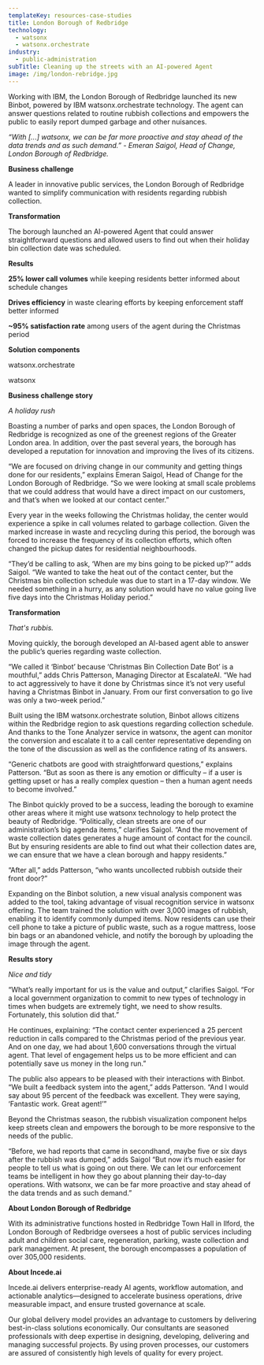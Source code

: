 ```yaml
---
templateKey: resources-case-studies
title: London Borough of Redbridge
technology:
  - watsonx
  - watsonx.orchestrate
industry:
  - public-administration
subTitle: Cleaning up the streets with an AI-powered Agent
image: /img/london-rebridge.jpg
---
```

Working with IBM, the London Borough of Redbridge launched its new Binbot, powered by IBM watsonx.orchestrate technology. The agent can answer questions related to routine rubbish collections and empowers the public to easily report dumped garbage and other nuisances.

*“With \[...] watsonx, we can be far more proactive and stay ahead of the data trends and as such demand.” - Emeran Saigol, Head of Change, London Borough of Redbridge.*

**Business challenge**

A leader in innovative public services, the London Borough of Redbridge wanted to simplify communication with residents regarding rubbish collection.

**Transformation**

The borough launched an AI-powered Agent that could answer straightforward questions and allowed users to find out when their holiday bin collection date was scheduled.

**Results**

**25% lower call volumes** while keeping residents better informed about schedule changes

**Drives efficiency** in waste clearing efforts by keeping enforcement staff better informed

**~95% satisfaction rate** among users of the agent during the Christmas period

**Solution components**

watsonx.orchestrate

watsonx 

**Business challenge story**

*A holiday rush*

Boasting a number of parks and open spaces, the London Borough of Redbridge is recognized as one of the greenest regions of the Greater London area. In addition, over the past several years, the borough has developed a reputation for innovation and improving the lives of its citizens.

“We are focused on driving change in our community and getting things done for our residents,” explains Emeran Saigol, Head of Change for the London Borough of Redbridge. “So we were looking at small scale problems that we could address that would have a direct impact on our customers, and that’s when we looked at our contact center.”

Every year in the weeks following the Christmas holiday, the center would experience a spike in call volumes related to garbage collection. Given the marked increase in waste and recycling during this period, the borough was forced to increase the frequency of its collection efforts, which often changed the pickup dates for residential neighbourhoods.

“They’d be calling to ask, ‘When are my bins going to be picked up?’” adds Saigol. “We wanted to take the heat out of the contact center, but the Christmas bin collection schedule was due to start in a 17-day window. We needed something in a hurry, as any solution would have no value going live five days into the Christmas Holiday period.”

**Transformation**

*That's rubbis.*

Moving quickly, the borough developed an AI-based agent able to answer the public’s queries regarding waste collection.

“We called it ‘Binbot’ because ‘Christmas Bin Collection Date Bot’ is a mouthful,” adds Chris Patterson, Managing Director at EscalateAI. “We had to act aggressively to have it done by Christmas since it’s not very useful having a Christmas Binbot in January. From our first conversation to go live was only a two-week period.”

Built using the IBM watsonx.orchestrate solution, Binbot allows citizens within the Redbridge region to ask questions regarding collection schedule. And thanks to the Tone Analyzer service in watsonx, the agent can monitor the conversion and escalate it to a call center representative depending on the tone of the discussion as well as the confidence rating of its answers.

“Generic chatbots are good with straightforward questions,” explains Patterson. “But as soon as there is any emotion or difficulty – if a user is getting upset or has a really complex question – then a human agent needs to become involved.”

The Binbot quickly proved to be a success, leading the borough to examine other areas where it might use watsonx technology to help protect the beauty of Redbridge. “Politically, clean streets are one of our administration’s big agenda items,” clarifies Saigol. “And the movement of waste collection dates generates a huge amount of contact for the council. But by ensuring residents are able to find out what their collection dates are, we can ensure that we have a clean borough and happy residents.”

“After all,” adds Patterson, “who wants uncollected rubbish outside their front door?”

Expanding on the Binbot solution, a new visual analysis component was added to the tool, taking advantage of visual recognition service in watsonx offering. The team trained the solution with over 3,000 images of rubbish, enabling it to identify commonly dumped items. Now residents can use their cell phone to take a picture of public waste, such as a rogue mattress, loose bin bags or an abandoned vehicle, and notify the borough by uploading the image through the agent.

**Results story**

*Nice and tidy*

“What’s really important for us is the value and output,” clarifies Saigol. “For a local government organization to commit to new types of technology in times when budgets are extremely tight, we need to show results. Fortunately, this solution did that.”

He continues, explaining: “The contact center experienced a 25 percent reduction in calls compared to the Christmas period of the previous year. And on one day, we had about 1,600 conversations through the virtual agent. That level of engagement helps us to be more efficient and can potentially save us money in the long run.”

The public also appears to be pleased with their interactions with Binbot. “We built a feedback system into the agent,” adds Patterson. “And I would say about 95 percent of the feedback was excellent. They were saying, ‘Fantastic work. Great agent!’”

Beyond the Christmas season, the rubbish visualization component helps keep streets clean and empowers the borough to be more responsive to the needs of the public.

“Before, we had reports that came in secondhand, maybe five or six days after the rubbish was dumped,” adds Saigol “But now it’s much easier for people to tell us what is going on out there. We can let our enforcement teams be intelligent in how they go about planning their day-to-day operations. With watsonx, we can be far more proactive and stay ahead of the data trends and as such demand.”

**About London Borough of Redbridge**

With its administrative functions hosted in Redbridge Town Hall in Ilford, the London Borough of Redbridge oversees a host of public services including adult and children social care, regeneration, parking, waste collection and park management. At present, the borough encompasses a population of over 305,000 residents.

**About Incede.ai**

Incede.ai delivers enterprise-ready AI agents, workflow automation, and actionable analytics—designed to accelerate business operations, drive measurable impact, and ensure trusted governance at scale. 

Our global delivery model provides an advantage to customers by delivering best-in-class solutions economically. Our consultants are seasoned professionals with deep expertise in designing, developing, delivering and managing successful projects. By using proven processes, our customers are assured of consistently high levels of quality for every project.
